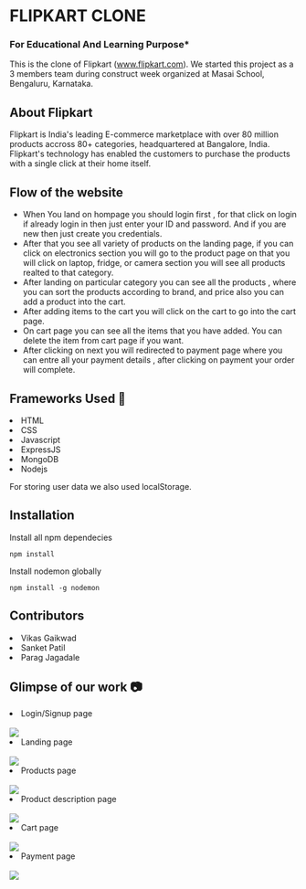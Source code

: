 # FLIPKART CLONE

### For Educational And Learning Purpose*

This is the clone of Flipkart (www.flipkart.com). We started this project as a 3 members team during construct week organized at Masai School, Bengaluru, Karnataka.

## About Flipkart
Flipkart is India's leading E-commerce marketplace with over 80 million products accross 80+ categories, headquartered at Bangalore, India. Flipkart's technology has enabled the customers to purchase the products with a single click at their home itself.
## Flow of the website
- When You land on hompage you should login first , for that click on login if already login in then just enter your ID and password. And if you are new then just create you credentials.
- After that you see all variety of products on the landing page, if you can click on electronics section you will go to the product page on that you will click on laptop, fridge, or camera section you will see all products realted to that category.
- After landing on particular category you can see all the products , where you can sort the products according to brand, and price also you can add a product into the cart. 
- After adding items to the cart you will click on the cart to go into the cart page.
- On cart page you can see all the items that you have added. You can delete the item from cart page if you want.
- After clicking on next you will redirected to payment page where you can entre all your payment details , after clicking on payment your order will complete.

## Frameworks Used 🌟
<li>HTML</li>
<li>CSS</li>
<li>Javascript</li>
<li>ExpressJS</li>
<li>MongoDB</li>
<li>Nodejs</li>

For storing user data we also used localStorage.



## Installation

Install all npm dependecies

```console
npm install
```

Install nodemon globally

```console
npm install -g nodemon
```

## Contributors
<li>Vikas Gaikwad</li>
<li>Sanket Patil</li>
<li>Parag Jagadale</li>

## Glimpse of our work 📷
<li>Login/Signup page</li>
<br>
<img src="http://qatechhub.com/wp-content/uploads/2017/04/Flipkart_login_page.png"></img>
<li>Landing page</li>
<br>
<img src="https://i.pinimg.com/564x/fe/32/db/fe32db0192a7056354f16292154e65b2.jpg"></img>
<li>Products page</li>
<br>
<img src="https://i.pinimg.com/564x/d8/f5/ff/d8f5ff3e8e2276a96dd3d88daa5aafea.jpg"></img>
<li>Product description page</li>
<br>
<img src="https://i.pinimg.com/564x/33/a0/e8/33a0e8c66de194d372b250a92a8c9780.jpg"></img>
<li>Cart page</li>
<br>
<img src="https://i.pinimg.com/564x/e0/75/2d/e0752dea0aafbf903bd62967f7487ef0.jpg"></img>
<li>Payment page</li>
<br>
<img src="https://i.pinimg.com/564x/17/da/d9/17dad9a333b9b5cc75fb0fc072e9e8f9.jpg"></img>
